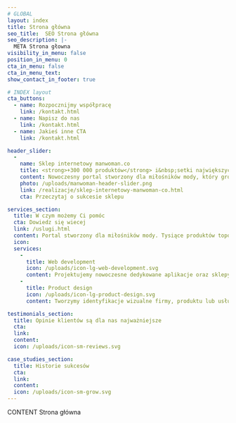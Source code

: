 ```yaml
---
# GLOBAL 
layout: index
title: Strona główna
seo_title:  SEO Strona główna
seo_description: |-
  META Strona głowna
visibility_in_menu: false
position_in_menu: 0
cta_in_menu: false
cta_in_menu_text:
show_contact_in_footer: true

# INDEX layout
cta_buttons:
  - name: Rozpocznijmy współpracę
    link: /kontakt.html
  - name: Napisz do nas
    link: /kontakt.html
  - name: Jakieś inne CTA
    link: /kontakt.html

header_slider:
  -
    name: Sklep internetowy manwoman.co
    title: <strong>+300 000 produktów</strong> i&nbsp;setki największych marek w jednym miejscu
    content: Nowoczesny portal stworzony dla miłośników mody, który gromadzi tysiące produktów i setki marek. Łatwe wyszukiwanie, przejrzysty proces zakupowy i nowoczesny design czynią serwis przyjaznym użytkownikom.
    photo: /uploads/manwoman-header-slider.png
    link: /realizacje/sklep-internetowy-manwoman-co.html
    cta: Przeczytaj o sukcesie sklepu

services_section:
  title: W czym możemy Ci pomóc
  cta: Dowiedz się wiecej
  link: /uslugi.html
  content: Portal stworzony dla miłośników mody. Tysiące produktów topowych marek zgromadzone w jednym miejscu. Setki inspiracji zgodnych z najnowszymi trendami.
  icon: 
  services:
    -
      title: Web development
      icon: /uploads/icon-lg-web-development.svg
      content: Projektujemy nowoczesne dedykowane aplikacje oraz sklepy internetowe. Wprowadzamy rozwiązania zgodne z najnowszymi trendami - odpowiadające na różne potrzeby biznesowe.
    -
      title: Product design
      icon: /uploads/icon-lg-product-design.svg
      content: Tworzymy identyfikacje wizualne firmy, produktu lub usługi. Projektujemy i wdrażamy layouty, które zaskakują klientów, przyciągają ich uwagę i gwarantują pozytywne doświadczenia.

testimonials_section:
  title: Opinie klientów są dla nas najważniejsze
  cta: 
  link: 
  content:
  icon: /uploads/icon-sm-reviews.svg

case_studies_section:
  title: Historie sukcesów
  cta: 
  link: 
  content:
  icon: /uploads/icon-sm-grow.svg
---
```

CONTENT Strona główna
